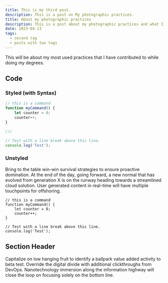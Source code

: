 ```yaml
---
title: This is my third post.
description: This is a post on My photographic practices.
title: About my photographic practices
description: This is a post about my photographic practices and what I take photographs of.
date: 2023-04-13
tags:
  - second tag
  - posts with two tags
---
```

This will be about my most used practices that I have contributed to while doing my degrees.

## Code

### Styled (with Syntax)

```js
// this is a command
function myCommand() {
	let counter = 0;
	counter++;
}

///

// Test with a line break above this line.
console.log('Test');
```

### Unstyled

Bring to the table win-win survival strategies to ensure proactive domination. At the end of the day, going forward, a new normal that has evolved from generation X is on the runway heading towards a streamlined cloud solution. User generated content in real-time will have multiple touchpoints for offshoring.

```
// this is a command
function myCommand() {
	let counter = 0;
	counter++;
}

// Test with a line break above this line.
console.log('Test');
```

## Section Header

Capitalize on low hanging fruit to identify a ballpark value added activity to beta test. Override the digital divide with additional clickthroughs from DevOps. Nanotechnology immersion along the information highway will close the loop on focusing solely on the bottom line.
